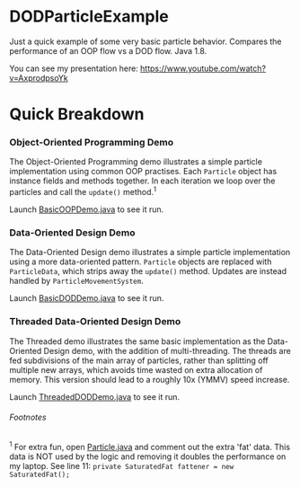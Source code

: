 # DODParticleExample

Just a quick example of some very basic particle behavior. Compares the performance of an OOP flow vs a DOD flow. Java 1.8.

You can see my presentation here: https://www.youtube.com/watch?v=AxprodpsoYk

# Quick Breakdown
### Object-Oriented Programming Demo

The Object-Oriented Programming demo illustrates a simple particle implementation using common OOP practises. Each `Particle` object has instance fields and methods together. In each iteration we loop over the particles and call the `update()` method.<sup>1</sup>

Launch [BasicOOPDemo.java](src/com/company/BasicOOP/BasicOOPDemo.java) to see it run.

### Data-Oriented Design Demo

The Data-Oriented Design demo illustrates a simple particle implementation using a more data-oriented pattern. `Particle` objects are replaced with `ParticleData`, which strips away the `update()` method. Updates are instead handled by `ParticleMovementSystem`.

Launch [BasicDODDemo.java](src/com/company/BasicDOD/BasicDODDemo.java) to see it run.

### Threaded Data-Oriented Design Demo

The Threaded demo illustrates the same basic implementation as the Data-Oriented Design demo, with the addition of multi-threading. The threads are fed subdivisions of the main array of particles, rather than splitting off multiple new arrays, which avoids time wasted on extra allocation of memory. This version should lead to a roughly 10x (YMMV) speed increase. 

Launch [ThreadedDODDemo.java](src/com/company/BasicDOD/ThreadedDOD/ThreadedDODDemo.java) to see it run.

###### Footnotes
<sup>1</sup> For extra fun, open [Particle.java](src/com/company/BasicOOP/Particle.java) and comment out the extra 'fat' data. This data is NOT used by the logic and removing it doubles the performance on my laptop. See line 11: `private SaturatedFat fattener = new SaturatedFat();`